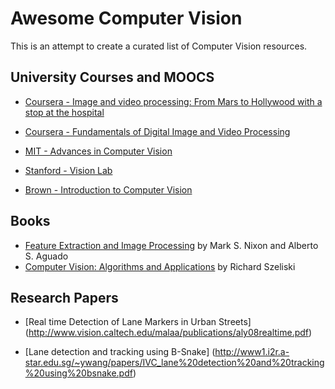 Awesome Computer Vision
=======================

This is an attempt to create a curated list of Computer Vision resources.

University Courses and MOOCS
----------------------------

* [Coursera - Image and video processing: From Mars to Hollywood with a stop at the hospital](https://www.coursera.org/course/images)

* [Coursera - Fundamentals of Digital Image and Video Processing](https://www.coursera.org/course/digital)

* [MIT - Advances in Computer Vision](http://6.869.csail.mit.edu/fa13/schedule.html)

* [Stanford - Vision Lab](http://vision.stanford.edu/teaching.html)

* [Brown - Introduction to Computer Vision](http://cs.brown.edu/courses/cs143/)




Books
-----

* [Feature Extraction and Image Processing](http://users.ecs.soton.ac.uk/msn/book/) by Mark S. Nixon and Alberto S. Aguado
* [Computer Vision: Algorithms and Applications](http://szeliski.org/Book/) by
  Richard Szeliski

Research Papers
-----

* [Real time Detection of Lane Markers in Urban Streets] (http://www.vision.caltech.edu/malaa/publications/aly08realtime.pdf)

* [Lane detection and tracking using B-Snake] (http://www1.i2r.a-star.edu.sg/~ywang/papers/IVC_lane%20detection%20and%20tracking%20using%20bsnake.pdf)
